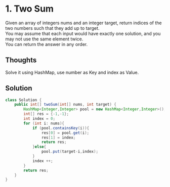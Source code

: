 # 1. Two Sum
Given an array of integers nums and an integer target, return indices of the two numbers such that they add up to target.  
You may assume that each input would have exactly one solution, and you may not use the same element twice.  
You can return the answer in any order.  
## Thoughts
Solve it using HashMap, use number as Key and index as Value.


## Solution
``` java
class Solution {
    public int[] twoSum(int[] nums, int target) {
        HashMap<Integer,Integer> pool = new HashMap<Integer,Integer>();
        int[] res = {-1,-1};
        int index = 0;
        for (int i: nums){
            if (pool.containsKey(i)){
                res[0] = pool.get(i);
                res[1] = index;
                return res;
            }else{
                pool.put(target-i,index);
            }
            index ++;
        }
        return res;
    }
}
```